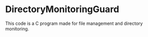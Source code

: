 # DirectoryMonitoringGuard
This code is a C program made for file management and directory monitoring. 
